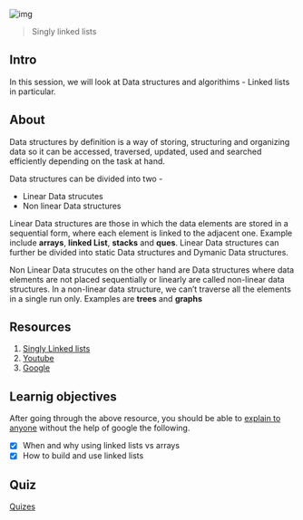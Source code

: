 ![img](https://assets.imaginablefutures.com/media/images/ALX_Logo.max-200x150.png)
> Singly linked lists 

## Intro
In this session, we will look at Data structures and algorithims - Linked lists in particular. 

## About 
Data structures by definition is a way of storing, structuring and organizing data so it can be accessed, traversed, updated, used  and searched efficiently depending on the task at hand.  

Data structures can be divided into two - 
* Linear Data strucutes 
* Non linear Data structures 

Linear Data structures are those in which the data elements are stored in a sequential form, where each element is linked to the adjacent one.  Example include __arrays__, __linked List__, __stacks__ and __ques__. Linear Data structures can further be divided into static Data structures and Dymanic Data structures.

Non Linear Data strucutes on the other hand are Data structures where data elements are not placed sequentially or linearly are called non-linear data structures. In a non-linear data structure, we can’t traverse all the elements in a single run only. Examples are __trees__ and __graphs__ 


## Resources  

1. [Singly Linked lists](https://www.youtube.com/watch?v=udapt4FGY20)
2. [Youtube](https://www.youtube.com/results?search_query=linked+lists)
3. [Google](https://www.google.com/search?q=linked+lists)


## Learnig objectives 
After going through the above resource, you should be able to [explain to anyone](https://fs.blog/feynman-learning-technique/) without the help of google the following. 

* [X] When and why using linked lists vs arrays
* [X] How to build and use linked lists

## Quiz
[Quizes](./quiz.md)